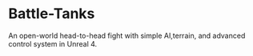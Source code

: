 # Battle-Tanks
An open-world head-to-head fight with simple AI,terrain, and advanced control system in Unreal 4.
